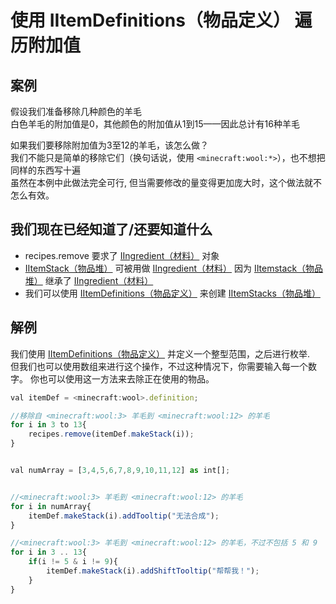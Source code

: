 # 使用 IItemDefinitions（物品定义） 遍历附加值

## 案例
假设我们准备移除几种颜色的羊毛  
白色羊毛的附加值是0，其他颜色的附加值从1到15——因此总计有16种羊毛

如果我们要移除附加值为3至12的羊毛，该怎么做？  
我们不能只是简单的移除它们（换句话说，使用 `<minecraft:wool:*>`），也不想把同样的东西写十遍  
虽然在本例中此做法完全可行, 但当需要修改的量变得更加庞大时，这个做法就不怎么有效。

## 我们现在已经知道了/还要知道什么

- recipes.remove 要求了 [IIngredient（材料）](/Vanilla/Variable_Types/IIngredient) 对象
- [IItemStack（物品堆）](/Vanilla/Items/IItemStack) 可被用做 [IIngredient（材料）](/Vanilla/Variable_Types/IIngredient) 因为 [IItemstack（物品堆）](/Vanilla/Items/IItemStack) 继承了 [IIngredient（材料）](/Vanilla/Variable_Types/IIngredient)
- 我们可以使用 [IItemDefinitions（物品定义）](/Vanilla/Items/IItemDefinition) 来创建 [IItemStacks（物品堆）](/Vanilla/Items/IItemStack)

## 解例

我们使用 [IItemDefinitions（物品定义）](/Vanilla/Items/IItemDefinition) 并定义一个整型范围，之后进行枚举.  
但我们也可以使用数组来进行这个操作，不过这种情况下，你需要输入每一个数字。
你也可以使用这一方法来去除正在使用的物品。

```js
val itemDef = <minecraft:wool>.definition;

//移除自 <minecraft:wool:3> 羊毛到 <minecraft:wool:12> 的羊毛
for i in 3 to 13{
	recipes.remove(itemDef.makeStack(i));
}


val numArray = [3,4,5,6,7,8,9,10,11,12] as int[];


//<minecraft:wool:3> 羊毛到 <minecraft:wool:12> 的羊毛
for i in numArray{
	itemDef.makeStack(i).addTooltip("无法合成");
}

//<minecraft:wool:3> 羊毛到 <minecraft:wool:12> 的羊毛，不过不包括 5 和 9
for i in 3 .. 13{
	if(i != 5 & i != 9){
		itemDef.makeStack(i).addShiftTooltip("帮帮我！");
	}
}

```
